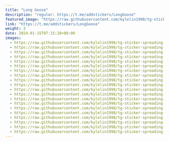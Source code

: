 ```yaml
---
title: "Long Goose"
description: "regular: https://t.me/addstickers/LongGoose"
featured_image: "https://raw.githubusercontent.com/kylelin1998/tg-sticker-spreading-worldwide-images/main/img/2382fa90-3e2f-49e8-b0d6-09f1e37ac8b8.jpg"
link: "https://t.me/addstickers/LongGoose"
weight: 3
date: 2024-01-15T07:15:28+08:00
images:
  - https://raw.githubusercontent.com/kylelin1998/tg-sticker-spreading-worldwide-images/main/img/2382fa90-3e2f-49e8-b0d6-09f1e37ac8b8.jpg
  - https://raw.githubusercontent.com/kylelin1998/tg-sticker-spreading-worldwide-images/main/img/3021ca6b-e430-4224-a943-8299276e08b6.jpg
  - https://raw.githubusercontent.com/kylelin1998/tg-sticker-spreading-worldwide-images/main/img/f496242a-a214-4c17-b08f-f2757284b463.jpg
  - https://raw.githubusercontent.com/kylelin1998/tg-sticker-spreading-worldwide-images/main/img/f369b749-1d53-4feb-acbd-58b85a580773.jpg
  - https://raw.githubusercontent.com/kylelin1998/tg-sticker-spreading-worldwide-images/main/img/93292343-1272-4624-9b2c-c9c5dd651b7b.jpg
  - https://raw.githubusercontent.com/kylelin1998/tg-sticker-spreading-worldwide-images/main/img/73e26acf-f05d-4e45-8b80-2c360d24949c.jpg
  - https://raw.githubusercontent.com/kylelin1998/tg-sticker-spreading-worldwide-images/main/img/c836f4e5-99fd-410f-98d4-b0be81550037.jpg
  - https://raw.githubusercontent.com/kylelin1998/tg-sticker-spreading-worldwide-images/main/img/728297c3-4f73-468e-964a-258a58972136.jpg
  - https://raw.githubusercontent.com/kylelin1998/tg-sticker-spreading-worldwide-images/main/img/b30c0812-7e3a-4b53-85e1-3059d1d3cd2b.jpg
  - https://raw.githubusercontent.com/kylelin1998/tg-sticker-spreading-worldwide-images/main/img/592b614d-f844-43b5-aff1-29e27acd6e50.jpg
  - https://raw.githubusercontent.com/kylelin1998/tg-sticker-spreading-worldwide-images/main/img/98829e48-1fe7-42bb-82df-e6837cde2ddd.jpg
  - https://raw.githubusercontent.com/kylelin1998/tg-sticker-spreading-worldwide-images/main/img/04ed89a9-d9e7-44c3-86d7-fd45b29b80c1.jpg
  - https://raw.githubusercontent.com/kylelin1998/tg-sticker-spreading-worldwide-images/main/img/51032de0-4d36-400f-97b9-dab53c83309b.jpg
  - https://raw.githubusercontent.com/kylelin1998/tg-sticker-spreading-worldwide-images/main/img/09e50fa4-dd67-4181-a932-0f118215e511.jpg
  - https://raw.githubusercontent.com/kylelin1998/tg-sticker-spreading-worldwide-images/main/img/bc64cc95-8d51-49b0-8de4-74a505f3e8eb.jpg
  - https://raw.githubusercontent.com/kylelin1998/tg-sticker-spreading-worldwide-images/main/img/394aaf95-8e9f-482d-9d10-a47ec3be8aff.jpg
  - https://raw.githubusercontent.com/kylelin1998/tg-sticker-spreading-worldwide-images/main/img/a48ebdbd-23a9-4b35-9de9-16819d927f6f.jpg
  - https://raw.githubusercontent.com/kylelin1998/tg-sticker-spreading-worldwide-images/main/img/1a6a1ce1-4d80-46e0-8de3-6d203f033598.jpg
  - https://raw.githubusercontent.com/kylelin1998/tg-sticker-spreading-worldwide-images/main/img/a27f64ff-4702-40bf-b13f-9fc99f67e538.jpg
  - https://raw.githubusercontent.com/kylelin1998/tg-sticker-spreading-worldwide-images/main/img/fb3b1d26-063a-48a3-b2d5-170c671b1a25.jpg
---
```

